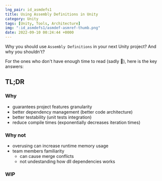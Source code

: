 ```yaml
---
lng_pair: id_asmdefs1
title: Using Assembly Definitions in Unity
category: Unity
tags: [Unity, Tools, Architecture]
img: ":id_asmdefs1/asmdef-asmref-thumb.png"
date: 2022-09-10 00:24:44 +0000
---
```


Why you should use `Assembly Definitions` in your next Unity project? And why you shouldn't? 

For the ones who don't have enough time to read (sadly 🙁), here is the key answers:

## TL;DR

### Why
- guarantees project features granularity
- better dependency management (better code architecture)
- better testability (unit tests integration)
- reduce compile times (exponentially decreases iteration times)

### Why not
- overusing can increase runtime memory usage
- team members familiarity
    - can cause merge conflicts
    - not undestanding how dll dependencies works

### WIP